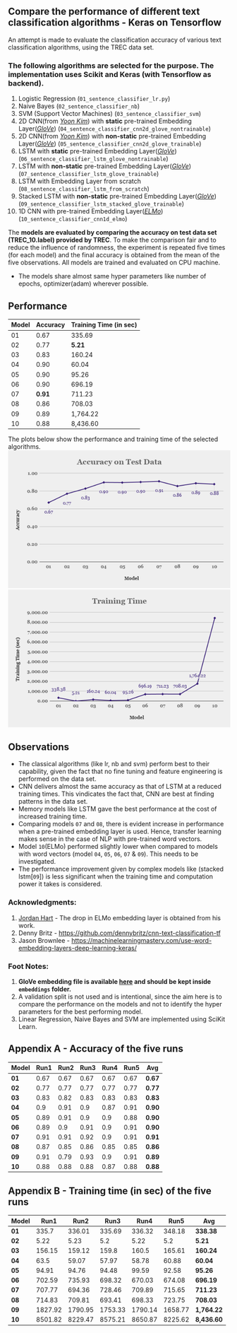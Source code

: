 
## Compare the performance of different text classification algorithms - Keras on Tensorflow
An attempt is made to evaluate the classification accuracy of various text classification algorithms, using the TREC data set. 

### The following algorithms are selected for the purpose. The implementation uses Scikit and Keras (with Tensorflow as backend).

1. Logistic Regression (`01_sentence_classifier_lr.py`)
2. Naive Bayes (`02_sentence_classifier_nb`)
3. SVM (Support Vector Machines) (`03_sentence_classifier_svm`)
4. 2D CNN(from [*Yoon Kim*](https://github.com/suriak/sentence-classification-cnn)) with **static** pre-trained Embedding Layer([*GloVe*](https://nlp.stanford.edu/data/glove.6B.zip)) (`04_sentence_classifier_cnn2d_glove_nontrainable`)
5. 2D CNN(from [*Yoon Kim*](https://github.com/suriak/sentence-classification-cnn)) with **non-static** pre-trained Embedding Layer([*GloVe*](https://nlp.stanford.edu/data/glove.6B.zip)) (`05_sentence_classifier_cnn2d_glove_trainable`)
6. LSTM with **static** pre-trained Embedding Layer([*GloVe*](https://nlp.stanford.edu/data/glove.6B.zip))(`06_sentence_classifier_lstm_glove_nontrainable`)
7. LSTM with **non-static** pre-trained Embedding Layer([*GloVe*](https://nlp.stanford.edu/data/glove.6B.zip))(`07_sentence_classifier_lstm_glove_trainable`)
8. LSTM with Embedding Layer from scratch (`08_sentence_classifier_lstm_from_scratch`)
9. Stacked LSTM with **non-static** pre-trained Embedding Layer([*GloVe*](https://nlp.stanford.edu/data/glove.6B.zip)) (`09_sentence_classifier_lstm_stacked_glove_trainable`)
10. 1D CNN with pre-trained Embedding Layer([*ELMo*](https://arxiv.org/abs/1802.05365))(`10_sentence_classifier_cnn1d_elmo`)

The **models are evaluated by comparing the accuracy on test data set (TREC_10.label) provided by TREC**. To make the comparison fair and to reduce the influence of randomness, the experiment is repeated five times (for each model) and the final accuracy is obtained from the mean of the five observations. All models are trained and evaluated on CPU machine.
* The models share almost same hyper parameters like number of epochs, optimizer(adam) wherever possible.

## Performance

| Model       | Accuracy   |Training Time (in sec)|
|-------------|------------|----------------------|
|   01        | 0.67       | 335.69               |
|   02        | 0.77       | **5.21**             |
|   03        | 0.83       | 160.24               |
|   04        | 0.90       | 60.04                |
|   05        | 0.90       | 95.26                |
|   06        | 0.90       | 696.19               |
|   07        | **0.91**   | 711.23               |
|   08        | 0.86       | 708.03               |
|   09        | 0.89       | 1,764.22             |
|   10        | 0.88       | 8,436.60             |

The plots below show the performance and training time of the selected algorithms.
![comparison accuracy](images/Accuracy_on_TestData.png)
![comparison training time](images/TrainingTime.png)

## Observations

* The classical algorithms (like lr, nb and svm) perform best to their capability, given the fact that no fine tuning and feature engineering is performed on the data set.
* CNN delivers almost the same accuracy as that of LSTM at a reduced training times. This vindicates the fact that, CNN are best at finding patterns in the data set.
* Memory models like LSTM gave the best performance at the cost of increased training time.
* Comparing models `07` and `08`, there is evident increase in performance when a pre-trained embedding layer is used. Hence, transfer learning makes sense in the case of NLP with pre-trained word vectors.
* Model `10`(ELMo) performed slightly lower when compared to models with word vectors (model `04`, `05`, `06`, `07` & `09`). This needs to be investigated.
* The performance improvement given by complex models like (stacked lstm[`09`]) is less significant when the training time and computation power it takes is considered.

### Acknowledgments:
1. [Jordan Hart](https://github.com/JHart96/keras_elmo_embedding_layer) - The drop in ELMo embedding layer is obtained from his work.
2. Denny Britz - https://github.com/dennybritz/cnn-text-classification-tf
3. Jason Brownlee - https://machinelearningmastery.com/use-word-embedding-layers-deep-learning-keras/

### Foot Notes:
1. **GloVe embedding file is available [here](https://nlp.stanford.edu/data/glove.6B.zip) and should be kept inside `embeddings` folder.**
2. A validation split is not used and is intentional, since the aim here is to compare the performance on the models and not to identify the hyper parameters for the best performing model.
3. Linear Regression, Naive Bayes and SVM are implemented using SciKit Learn.

## Appendix A - Accuracy of the five runs

| Model       | Run1   | Run2   | Run3   | Run4   | Run5   | Avg    |
|-------------|--------|--------|--------|--------|--------|--------|
|   **01**    | 0.67   | 0.67   | 0.67   | 0.67   | 0.67   |**0.67**|
|   **02**    | 0.77   | 0.77   | 0.77   | 0.77   | 0.77   |**0.77**|
|   **03**    | 0.83   | 0.82   | 0.83   | 0.83   | 0.83   |**0.83**|
|   **04**    | 0.9    | 0.91   | 0.9    | 0.87   | 0.91   |**0.90**|
|   **05**    | 0.89   | 0.91   | 0.9    | 0.9    | 0.88   |**0.90**|
|   **06**    | 0.89   | 0.9    | 0.91   | 0.9    | 0.91   |**0.90**|
|   **07**    | 0.91   | 0.91   | 0.92   | 0.9    | 0.91   |**0.91**|
|   **08**    | 0.87   | 0.85   | 0.86   | 0.85   | 0.85   |**0.86**|
|   **09**    | 0.91   | 0.79   | 0.93   | 0.9    | 0.91   |**0.89**|
|   **10**    | 0.88   | 0.88   | 0.88   | 0.87   | 0.88   |**0.88**|

## Appendix B - Training time (in sec) of the five runs

| Model       | Run1   | Run2   | Run3   | Run4   | Run5   | Avg      |
|-------------|--------|--------|--------|--------|--------|----------|
|   **01**    | 335.7  | 336.01 | 335.69 | 336.32 | 348.18 |**338.38**|
|   **02**    | 5.22   | 5.23   | 5.2    | 5.22   | 5.2    | **5.21** |
|   **03**    | 156.15 | 159.12 | 159.8  | 160.5  | 165.61 |**160.24**|
|   **04**    | 63.5   | 59.07  | 57.97  | 58.78  | 60.88  | **60.04**|
|   **05**    | 94.91  | 94.76  | 94.48  | 99.59  | 92.58  | **95.26**|
|   **06**    | 702.59 | 735.93 | 698.32 | 670.03 | 674.08 |**696.19**|
|   **07**    | 707.77 | 694.36 | 728.46 | 709.89 | 715.65 |**711.23**|
|   **08**    | 714.83 | 709.81 | 693.41 | 698.33 | 723.75 |**708.03**|
|   **09**    | 1827.92| 1790.95| 1753.33| 1790.14| 1658.77|**1,764.22**|
|   **10**    | 8501.82| 8229.47| 8575.21| 8650.87| 8225.62|**8,436.60**|

